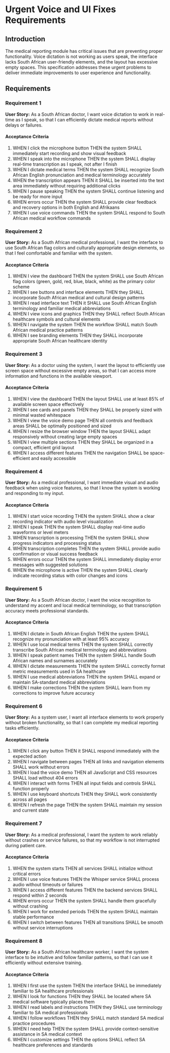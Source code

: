 # Urgent Voice and UI Fixes Requirements

## Introduction

The medical reporting module has critical issues that are preventing proper functionality. Voice dictation is not working as users speak, the interface lacks South African user-friendly elements, and the layout has excessive empty spaces. This specification addresses these urgent problems to deliver immediate improvements to user experience and functionality.

## Requirements

### Requirement 1

**User Story:** As a South African doctor, I want voice dictation to work in real-time as I speak, so that I can efficiently dictate medical reports without delays or failures.

#### Acceptance Criteria

1. WHEN I click the microphone button THEN the system SHALL immediately start recording and show visual feedback
2. WHEN I speak into the microphone THEN the system SHALL display real-time transcription as I speak, not after I finish
3. WHEN I dictate medical terms THEN the system SHALL recognize South African English pronunciation and medical terminology accurately
4. WHEN the transcription appears THEN it SHALL be inserted into the text area immediately without requiring additional clicks
5. WHEN I pause speaking THEN the system SHALL continue listening and be ready for more input
6. WHEN errors occur THEN the system SHALL provide clear feedback and recovery options in both English and Afrikaans
7. WHEN I use voice commands THEN the system SHALL respond to South African medical workflow commands

### Requirement 2

**User Story:** As a South African medical professional, I want the interface to use South African flag colors and culturally appropriate design elements, so that I feel comfortable and familiar with the system.

#### Acceptance Criteria

1. WHEN I view the dashboard THEN the system SHALL use South African flag colors (green, gold, red, blue, black, white) as the primary color scheme
2. WHEN I see buttons and interface elements THEN they SHALL incorporate South African medical and cultural design patterns
3. WHEN I read interface text THEN it SHALL use South African English terminology and familiar medical abbreviations
4. WHEN I view icons and graphics THEN they SHALL reflect South African healthcare symbols and cultural elements
5. WHEN I navigate the system THEN the workflow SHALL match South African medical practice patterns
6. WHEN I see branding elements THEN they SHALL incorporate appropriate South African healthcare identity

### Requirement 3

**User Story:** As a doctor using the system, I want the layout to efficiently use screen space without excessive empty areas, so that I can access more information and functions in the available viewport.

#### Acceptance Criteria

1. WHEN I view the dashboard THEN the layout SHALL use at least 85% of available screen space effectively
2. WHEN I see cards and panels THEN they SHALL be properly sized with minimal wasted whitespace
3. WHEN I view the voice demo page THEN all controls and feedback areas SHALL be optimally positioned and sized
4. WHEN I resize the browser window THEN the layout SHALL adapt responsively without creating large empty spaces
5. WHEN I view multiple sections THEN they SHALL be organized in a compact, efficient grid layout
6. WHEN I access different features THEN the navigation SHALL be space-efficient and easily accessible

### Requirement 4

**User Story:** As a medical professional, I want immediate visual and audio feedback when using voice features, so that I know the system is working and responding to my input.

#### Acceptance Criteria

1. WHEN I start voice recording THEN the system SHALL show a clear recording indicator with audio level visualization
2. WHEN I speak THEN the system SHALL display real-time audio waveforms or level meters
3. WHEN transcription is processing THEN the system SHALL show progress indicators and processing status
4. WHEN transcription completes THEN the system SHALL provide audio confirmation or visual success feedback
5. WHEN errors occur THEN the system SHALL immediately display error messages with suggested solutions
6. WHEN the microphone is active THEN the system SHALL clearly indicate recording status with color changes and icons

### Requirement 5

**User Story:** As a South African doctor, I want the voice recognition to understand my accent and local medical terminology, so that transcription accuracy meets professional standards.

#### Acceptance Criteria

1. WHEN I dictate in South African English THEN the system SHALL recognize my pronunciation with at least 95% accuracy
2. WHEN I use local medical terms THEN the system SHALL correctly transcribe South African medical terminology and abbreviations
3. WHEN I speak patient names THEN the system SHALL handle South African names and surnames accurately
4. WHEN I dictate measurements THEN the system SHALL correctly format metric measurements used in SA healthcare
5. WHEN I use medical abbreviations THEN the system SHALL expand or maintain SA-standard medical abbreviations
6. WHEN I make corrections THEN the system SHALL learn from my corrections to improve future accuracy

### Requirement 6

**User Story:** As a system user, I want all interface elements to work properly without broken functionality, so that I can complete my medical reporting tasks efficiently.

#### Acceptance Criteria

1. WHEN I click any button THEN it SHALL respond immediately with the expected action
2. WHEN I navigate between pages THEN all links and navigation elements SHALL work without errors
3. WHEN I load the voice demo THEN all JavaScript and CSS resources SHALL load without 404 errors
4. WHEN I interact with forms THEN all input fields and controls SHALL function properly
5. WHEN I use keyboard shortcuts THEN they SHALL work consistently across all pages
6. WHEN I refresh the page THEN the system SHALL maintain my session and current state

### Requirement 7

**User Story:** As a medical professional, I want the system to work reliably without crashes or service failures, so that my workflow is not interrupted during patient care.

#### Acceptance Criteria

1. WHEN the system starts THEN all services SHALL initialize without critical errors
2. WHEN I use voice features THEN the Whisper service SHALL process audio without timeouts or failures
3. WHEN I access different features THEN the backend services SHALL respond within 2 seconds
4. WHEN errors occur THEN the system SHALL handle them gracefully without crashing
5. WHEN I work for extended periods THEN the system SHALL maintain stable performance
6. WHEN I switch between features THEN all transitions SHALL be smooth without service interruptions

### Requirement 8

**User Story:** As a South African healthcare worker, I want the system interface to be intuitive and follow familiar patterns, so that I can use it efficiently without extensive training.

#### Acceptance Criteria

1. WHEN I first use the system THEN the interface SHALL be immediately familiar to SA healthcare professionals
2. WHEN I look for functions THEN they SHALL be located where SA medical software typically places them
3. WHEN I read labels and instructions THEN they SHALL use terminology familiar to SA medical professionals
4. WHEN I follow workflows THEN they SHALL match standard SA medical practice procedures
5. WHEN I need help THEN the system SHALL provide context-sensitive assistance in SA medical context
6. WHEN I customize settings THEN the options SHALL reflect SA healthcare preferences and standards